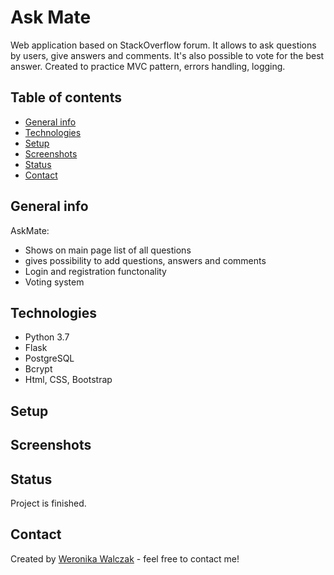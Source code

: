 # Ask Mate
Web application based on StackOverflow forum. It allows to ask questions by users, give answers and comments. It's also possible to vote for the best answer. Created to practice MVC pattern, errors handling, logging. 

## Table of contents
* [General info](#general-info)
* [Technologies](#technologies)
* [Setup](#setup)
* [Screenshots](#screenshots)
* [Status](#status)
* [Contact](#contact)

## General info
AskMate:
* Shows on main page list of all questions
* gives possibility to add questions, answers and comments
* Login and registration functonality
* Voting system

## Technologies
* Python 3.7
* Flask
* PostgreSQL
* Bcrypt
* Html, CSS, Bootstrap

## Setup


## Screenshots


## Status
Project is finished.

## Contact
Created by [Weronika Walczak](mailto:weronikawalczak989@gmail.com) - feel free to contact me!
